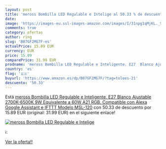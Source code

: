 ```yaml
---
layout: post
title: 'meross Bombilla LED Regulable e Intelige al 50.33 % de descuento'
date: 
image: 'https://images-eu.ssl-images-amazon.com/images/I/31npg1qMjKL._SL200_.jpg'
comments: true
category: ofertas
author: ring
slug: 'B07GF2MG7F-es'
actualPrice: 15.89 EUR
currency: EUR
price: 15.89
comparePrice: 31.99 EUR
prodname: 'meross Bombilla LED Regulable e Inteligente. E27  Blanco Ajustable  2700K-6500K  9W Equivalente a 60W A21 RGB. Compatible con Alexa  Google Assistant e IFTTT Modelo MSL-120'
country: 'es'
flag: '🇪🇸'
buyurl: 'https://www.amazon.es/dp/B07GF2MG7F/?tag=tolees-21'
descuento: '50.33'
---
```


Está [meross Bombilla LED Regulable e Inteligente. E27  Blanco Ajustable  2700K-6500K  9W Equivalente a 60W A21 RGB. Compatible con Alexa  Google Assistant e IFTTT Modelo MSL-120](https://www.amazon.es/dp/B07GF2MG7F/?tag=tolees-21) con 50.33 de descuento por 15.89 EUR (original: 31.99 EUR) en el siguiente enlace!

[![meross Bombilla LED Regulable e Intelige](https://images-eu.ssl-images-amazon.com/images/I/31npg1qMjKL._SL200_.jpg)](https://www.amazon.es/dp/B07GF2MG7F/?tag=tolees-21)

ℹ️:


[Ver la oferta!!](https://www.amazon.es/dp/B07GF2MG7F/?tag=tolees-21)
